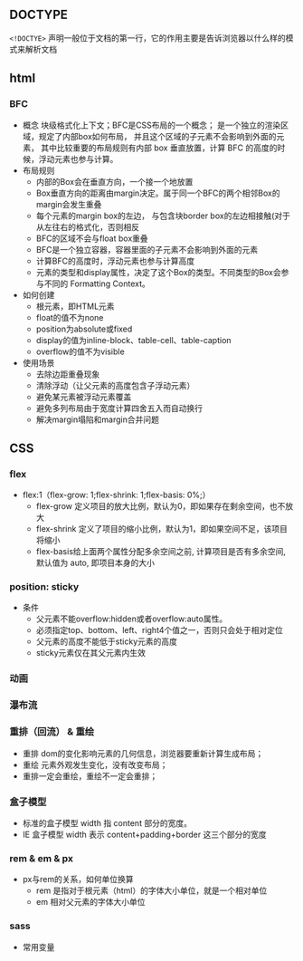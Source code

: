 ## DOCTYPE

`<!DOCTYE>` 声明一般位于文档的第一行，它的作用主要是告诉浏览器以什么样的模式来解析文档

## html

### BFC
- 概念
	块级格式化上下文；BFC是CSS布局的一个概念；
	是一个独立的渲染区域，规定了内部box如何布局， 并且这个区域的子元素不会影响到外面的元素，
	其中比较重要的布局规则有内部 box 垂直放置，计算 BFC 的高度的时候，浮动元素也参与计算。
- 布局规则
    - 内部的Box会在垂直方向，一个接一个地放置
    - Box垂直方向的距离由margin决定。属于同一个BFC的两个相邻Box的margin会发生重叠
    - 每个元素的margin box的左边， 与包含块border box的左边相接触(对于从左往右的格式化，否则相反
    - BFC的区域不会与float box重叠
    - BFC是一个独立容器，容器里面的子元素不会影响到外面的元素
    - 计算BFC的高度时，浮动元素也参与计算高度
    - 元素的类型和display属性，决定了这个Box的类型。不同类型的Box会参与不同的	Formatting Context。
- 如何创建
    - 根元素，即HTML元素
    - float的值不为none
    - position为absolute或fixed
    - display的值为inline-block、table-cell、table-caption
    - overflow的值不为visible
- 使用场景
    - 去除边距重叠现象
    - 清除浮动（让父元素的高度包含子浮动元素）
    - 避免某元素被浮动元素覆盖
    - 避免多列布局由于宽度计算四舍五入而自动换行
    - 解决margin塌陷和margin合并问题

## CSS
### flex
- flex:1（flex-grow: 1;flex-shrink: 1;flex-basis: 0%;）
	- flex-grow 定义项目的放大比例，默认为0，即如果存在剩余空间，也不放大
	- flex-shrink 定义了项目的缩小比例，默认为1，即如果空间不足，该项目将缩小
	- flex-basis给上面两个属性分配多余空间之前, 计算项目是否有多余空间, 默认值为 auto, 即项目本身的大小
### position: sticky
- 条件
	- 父元素不能overflow:hidden或者overflow:auto属性。
    - 必须指定top、bottom、left、right4个值之一，否则只会处于相对定位
    - 父元素的高度不能低于sticky元素的高度
    - sticky元素仅在其父元素内生效
### 动画
### 瀑布流
### 重排（回流） & 重绘
- 重排
	dom的变化影响元素的几何信息，浏览器要重新计算生成布局；
- 重绘
	元素外观发生变化，没有改变布局；
- 重排一定会重绘，重绘不一定会重排；
### 盒子模型
- 标准的盒子模型
	width 指 content 部分的宽度。
- IE 盒子模型
	width 表示 content+padding+border 这三个部分的宽度
### rem & em & px
- px与rem的关系，如何单位换算
    - rem
        是指对于根元素（html）的字体大小单位，就是一个相对单位
    - em
        相对父元素的字体大小单位
### sass
- 常用变量

